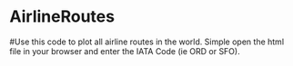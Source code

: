 # AirlineRoutes

#Use this code to plot all airline routes in the world. Simple open the html file in your browser and enter the IATA Code (ie ORD or SFO).
